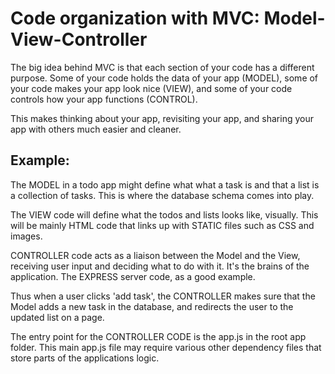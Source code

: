 # Code organization with MVC: Model-View-Controller
The big idea behind MVC is that each section of your code has a different purpose. Some of your code holds the data of your app (MODEL), some of your code makes your app look nice (VIEW), and some of your code controls how your app functions (CONTROL).

This makes thinking about your app, revisiting your app, and sharing your app with others much easier and cleaner.

## Example:
The MODEL in a todo app might define what what a task is and that a list is a collection of tasks. This is where the database schema comes into play.

The VIEW code will define what the todos and lists looks like, visually. This will be mainly HTML code that links up with STATIC files such as CSS and images.

CONTROLLER code acts as a liaison between the Model and the View, receiving user input and deciding what to do with it. It's the brains of the application. The EXPRESS server code, as a good example.

Thus when a user clicks 'add task', the CONTROLLER makes sure that the Model adds a new task in the database, and redirects the user to the updated list on a page.

The entry point for the CONTROLLER CODE is the app.js in the root app folder. This main app.js file may require various other dependency files that store parts of the applications logic.